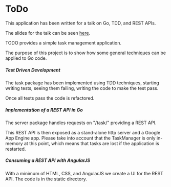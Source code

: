 ToDo
========

This application has been written for a talk on Go, TDD, and REST APIs.

The slides for the talk can be seen [here](http://go-talks.appspot.com/github.com/campoy/todo/talk/talk.slide).

TODO provides a simple task management application.

The purpose of this project is to show how some general techniques can be applied to Go code.

##### Test Driven Development

The task package has been implemented using TDD techniques, starting writing tests, seeing them failing, writing the code to make the test pass.

Once all tests pass the code is refactored.

##### Implementation of a REST API in Go

The server package handles requests on "/task/" providing a REST API.

This REST API is then exposed as a stand-alone http server and a Google App Engine app.
Please take into account that the TaskManager is only in-memory at this point, which means that tasks are
lost if the application is restarted.

##### Consuming a REST API with AngularJS

With a minimum of HTML, CSS, and AngularJS we create a UI for the REST API. The code is in the static directory.
